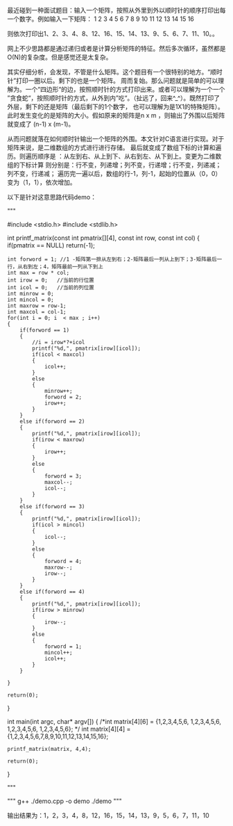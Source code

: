 最近碰到一种面试题目：输入一个矩阵，按照从外里到外以顺时针的顺序打印出每一个数字。例如输入一下矩阵：
1    2    3    4
5    6    7    8
9   10   11   12
13  14   15   16

则依次打印出1、2、3、4、8、12、16、15、14、13、9、5、6、7、11、10。。

网上不少思路都是通过递归或者是计算分析矩阵的特征。然后多次循环，虽然都是O(N)的复杂度。但是感觉还是太复杂。

其实仔细分析，会发现，不管是什么矩阵。这个题目有一个很特别的地方。“顺时针”打印一圈以后。剩下的也是一个矩阵。
周而复始。那么问题就是简单的可以理解为。一个“四边形“的边，按照顺时针的方式打印出来。或者可以理解为一个一个
”贪食蛇“，按照顺时针的方式，从外到内”吃“。（扯远了，回来^_^）。既然打印了外层，剩下的还是矩阵（最后剩下的1个数字，
也可以理解为是1X1的特殊矩阵）。此时发生变化的是矩阵的大小。假如原来的矩阵是n x m ，则输出了外围以后矩阵就变成了
(n-1) x (m-1)。

从而问题就落在如何顺时针输出一个矩阵的外围。本文针对C语言进行实现。对于矩阵来说，是二维数组的方式进行进行存储。
最后就变成了数组下标的计算和遍历。则遍历顺序是 ：从左到右、从上到下、从右到左、从下到上。变更为二维数组的下标计算
则分别是：行不变，列递增；列不变，行递增；行不变，列递减；列不变，行递减；
遍历完一遍以后，数组的行-1，列-1，起始的位置从（0，0） 变为（1，1），依次增加。

以下是针对这意思路代码demo：

"""

#include <stdio.h>
#include <stdlib.h>


int printf_matrix(const int pmatrix[][4], const int row, const int col)
{
	if(pmatrix == NULL)
		return(-1);

	int forword = 1; //1 -矩阵第一排从左到右；2-矩阵最后一列从上到下；3-矩阵最后一行，从右到左；4，矩阵最前一列从下到上
	int max = row * col;
	int irow = 0;	//当前的行位置
	int icol = 0;	//当前的列位置
	int minrow = 0;
	int mincol = 0;
	int maxrow = row-1;
	int maxcol = col-1;
	for(int i = 0; i  < max ; i++)
	{
		if(forword == 1)
		{
			//i = irow*?+icol
			printf("%d,", pmatrix[irow][icol]);
			if(icol < maxcol)
			{
				icol++;
			}
			else
			{
				minrow++;
				forword = 2;
				irow++;
			}
		}
		else if(forword == 2)
		{
			printf("%d,", pmatrix[irow][icol]);
			if(irow < maxrow)
			{
				irow++;
			}
			else
			{
				forword = 3;
				maxcol--;
				icol--;
			}
		}
		else if(forword == 3)
		{
			printf("%d,", pmatrix[irow][icol]);
			if(icol > mincol)
			{
				icol--;
			}
			else
			{
				forword = 4;
				maxrow--;
				irow--;
			}
		}
		else if(forword == 4)
		{
			printf("%d,", pmatrix[irow][icol]);
			if(irow > minrow)
			{
				irow--;
			}
			else
			{
				forword = 1;
				mincol++;
				icol++;
			}
		}

	}

	return(0);
}


int main(int argc, char* argv[])
{
	/*int matrix[4][6] = {1,2,3,4,5,6,
		1,2,3,4,5,6,
		1,2,3,4,5,6,
		1,2,3,4,5,6};
	*/
	int matrix[4][4] = {1,2,3,4,5,6,7,8,9,10,11,12,13,14,15,16};


	printf_matrix(matrix, 4,4);

	return(0);
}

"""

"""
g++ ./demo.cpp -o demo
./demo
"""

输出结果为：1，2，3，4，8，12，16，15，14，13，9，5，6，7，11，10
